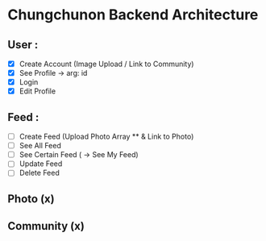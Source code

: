 # Chungchunon Backend Architecture

## User :

- [x] Create Account (Image Upload / Link to Community)
- [x] See Profile -> arg: id
- [x] Login
- [x] Edit Profile 

## Feed :  

- [ ] Create Feed (Upload Photo Array ** & Link to Photo)
- [ ] See All Feed
- [ ] See Certain Feed ( -> See My Feed)
- [ ] Update Feed
- [ ] Delete Feed

## Photo (x)

## Community (x)


